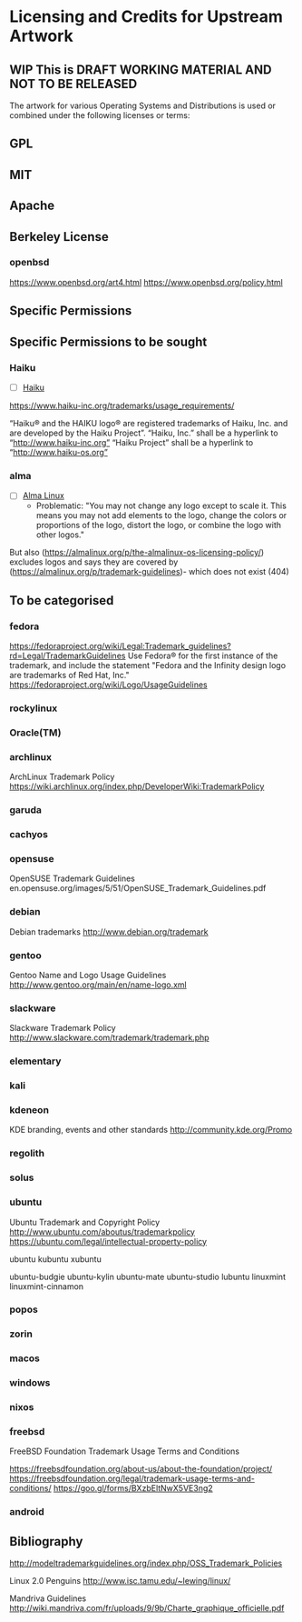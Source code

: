 # Licensing and Credits for Upstream Artwork
## WIP  This is DRAFT WORKING MATERIAL AND NOT TO BE RELEASED

The artwork for various Operating Systems and Distributions is used or combined under the following licenses or terms:

## GPL
## MIT
## Apache
## Berkeley License

### openbsd
https://www.openbsd.org/art4.html
https://www.openbsd.org/policy.html



## Specific Permissions

## Specific Permissions to be sought

### Haiku

 - [ ] [Haiku](https://www.haiku-inc.org/trademarks/allowed_usage/)

 https://www.haiku-inc.org/trademarks/usage_requirements/

 “Haiku® and the HAIKU logo® are registered trademarks of Haiku, Inc. and are developed by the Haiku Project”.
 “Haiku, Inc.” shall be a hyperlink to “http://www.haiku-inc.org”
“Haiku Project” shall be a hyperlink to “http://www.haiku-os.org”


### alma
 - [ ] [Alma Linux](https://almalinux.org/p/the-almalinux-os-trademark-usage-policy/ )
   - Problematic:
"You may not change any logo except to scale it. This means you may not add elements to the logo, change the colors or proportions of the logo, distort the logo, or combine the logo with other logos."

But also (https://almalinux.org/p/the-almalinux-os-licensing-policy/) excludes logos and says they are covered by (https://almalinux.org/p/trademark-guidelines)- which does not exist (404)

## To be categorised


### fedora
https://fedoraproject.org/wiki/Legal:Trademark_guidelines?rd=Legal/TrademarkGuidelines
Use Fedora® for the first instance of the trademark, and include the statement "Fedora and the Infinity design logo are trademarks of Red Hat, Inc."
https://fedoraproject.org/wiki/Logo/UsageGuidelines


### rockylinux

### Oracle(TM)

### archlinux

ArchLinux Trademark Policy
https://wiki.archlinux.org/index.php/DeveloperWiki:TrademarkPolicy

### garuda

### cachyos

### opensuse
OpenSUSE Trademark Guidelines
en.opensuse.org/images/5/51/OpenSUSE_Trademark_Guidelines.pdf


### debian
Debian trademarks
http://www.debian.org/trademark



### gentoo
Gentoo Name and Logo Usage Guidelines
http://www.gentoo.org/main/en/name-logo.xml




### slackware
Slackware Trademark Policy
http://www.slackware.com/trademark/trademark.php


### elementary

### kali

### kdeneon
KDE branding, events and other standards
http://community.kde.org/Promo


### regolith

### solus

### ubuntu

Ubuntu Trademark and Copyright Policy
http://www.ubuntu.com/aboutus/trademarkpolicy
https://ubuntu.com/legal/intellectual-property-policy

ubuntu
kubuntu
xubuntu


ubuntu-budgie
ubuntu-kylin
ubuntu-mate
ubuntu-studio
lubuntu
linuxmint
linuxmint-cinnamon

### popos

### zorin


### macos
### windows

### nixos




### freebsd
FreeBSD Foundation Trademark Usage Terms and Conditions

https://freebsdfoundation.org/about-us/about-the-foundation/project/
https://freebsdfoundation.org/legal/trademark-usage-terms-and-conditions/
https://goo.gl/forms/BXzbEltNwX5VE3ng2

### android


## Bibliography

http://modeltrademarkguidelines.org/index.php/OSS_Trademark_Policies

Linux 2.0 Penguins
http://www.isc.tamu.edu/~lewing/linux/

Mandriva Guidelines
http://wiki.mandriva.com/fr/uploads/9/9b/Charte_graphique_officielle.pdf
